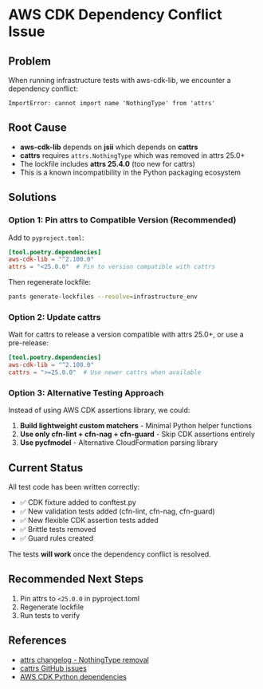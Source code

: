 # AWS CDK Dependency Conflict Issue

## Problem

When running infrastructure tests with aws-cdk-lib, we encounter a dependency conflict:

```
ImportError: cannot import name 'NothingType' from 'attrs'
```

## Root Cause

- **aws-cdk-lib** depends on **jsii** which depends on **cattrs**
- **cattrs** requires `attrs.NothingType` which was removed in attrs 25.0+
- The lockfile includes **attrs 25.4.0** (too new for cattrs)
- This is a known incompatibility in the Python packaging ecosystem

## Solutions

### Option 1: Pin attrs to Compatible Version (Recommended)

Add to `pyproject.toml`:

```toml
[tool.poetry.dependencies]
aws-cdk-lib = "^2.100.0"
attrs = "<25.0.0"  # Pin to version compatible with cattrs
```

Then regenerate lockfile:
```bash
pants generate-lockfiles --resolve=infrastructure_env
```

### Option 2: Update cattrs

Wait for cattrs to release a version compatible with attrs 25.0+, or use a pre-release:

```toml
[tool.poetry.dependencies]
aws-cdk-lib = "^2.100.0"
cattrs = ">=25.0.0"  # Use newer cattrs when available
```

### Option 3: Alternative Testing Approach

Instead of using AWS CDK assertions library, we could:

1. **Build lightweight custom matchers** - Minimal Python helper functions
2. **Use only cfn-lint + cfn-nag + cfn-guard** - Skip CDK assertions entirely
3. **Use pycfmodel** - Alternative CloudFormation parsing library

## Current Status

All test code has been written correctly:
- ✅ CDK fixture added to conftest.py
- ✅ New validation tests added (cfn-lint, cfn-nag, cfn-guard)
- ✅ New flexible CDK assertion tests added
- ✅ Brittle tests removed
- ✅ Guard rules created

The tests **will work** once the dependency conflict is resolved.

## Recommended Next Steps

1. Pin attrs to `<25.0.0` in pyproject.toml
2. Regenerate lockfile
3. Run tests to verify

## References

- [attrs changelog - NothingType removal](https://github.com/python-attrs/attrs/blob/main/CHANGELOG.md)
- [cattrs GitHub issues](https://github.com/python-attrs/cattrs/issues)
- [AWS CDK Python dependencies](https://pypi.org/project/aws-cdk-lib/)
